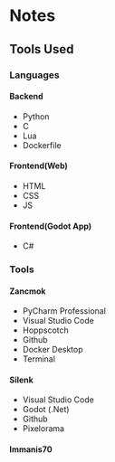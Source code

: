 # Notes

## Tools Used

### Languages
#### Backend
- Python
- C
- Lua
- Dockerfile

#### Frontend(Web)
- HTML
- CSS
- JS

#### Frontend(Godot App)
- C#

### Tools
#### Zancmok
- PyCharm Professional
- Visual Studio Code
- Hoppscotch
- Github
- Docker Desktop
- Terminal

#### Silenk
- Visual Studio Code
- Godot (.Net)
- Github
- Pixelorama

#### Immanis70
